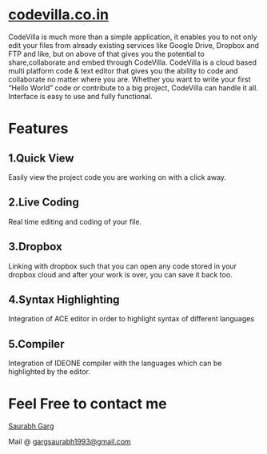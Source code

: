 [codevilla.co.in](http://codevilla.co.in)
===============
CodeVilla is much more than a simple application, it enables you to not only edit your files from already existing services like Google Drive, Dropbox and FTP and like, but on above of that gives you the potential to share,collaborate and embed through CodeVilla.
CodeVilla is a cloud based multi platform code & text editor that gives you the ability to code and collaborate no matter where you are. Whether you want to write your first “Hello World” code or contribute to a big project, CodeVilla can handle it all. Interface is easy to use and fully functional.

Features
===============
1.Quick View
---------------
Easily view the project code you are working on with a click away.

2.Live Coding
---------------
Real time editing and coding of your file.

3.Dropbox
---------------
Linking with dropbox such that you can open any code stored in your dropbox cloud and after your work is over, you can save it back too.

4.Syntax Highlighting
---------------
Integration of ACE editor in order to highlight syntax of different languages

5.Compiler
---------------
Integration of IDEONE compiler with the languages  which can be highlighted by the editor.

Feel Free to contact me 
=======================

[Saurabh Garg](http://facebook.com/SaurabhGarg09)

Mail @ gargsaurabh1993@gmail.com

